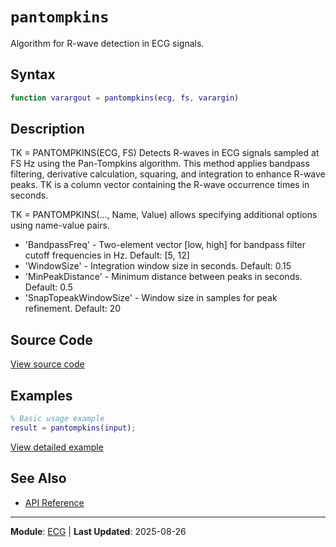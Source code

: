 # `pantompkins`

Algorithm for R-wave detection in ECG signals.

## Syntax

```matlab
function varargout = pantompkins(ecg, fs, varargin)
```

## Description

TK = PANTOMPKINS(ECG, FS) Detects R-waves in ECG signals sampled at FS Hz using the Pan-Tompkins algorithm. This method applies bandpass filtering, derivative calculation, squaring, and integration to enhance R-wave peaks. TK is a column vector containing the R-wave occurrence times in seconds.

TK = PANTOMPKINS(..., Name, Value) allows specifying additional options using
name-value pairs.
- 'BandpassFreq'         -  Two-element vector [low, high] for bandpass filter
cutoff frequencies in Hz. Default: [5, 12]
- 'WindowSize'           -  Integration window size in seconds. Default: 0.15
- 'MinPeakDistance'      -  Minimum distance between peaks in seconds. Default: 0.5
- 'SnapTopeakWindowSize' -  Window size in samples for peak refinement. Default: 20

## Source Code

[View source code](https://github.com/BSICoS/biosigmat/tree/main/src/ecg/pantompkins.m)

## Examples

```matlab
% Basic usage example
result = pantompkins(input);
```

[View detailed example](https://github.com/BSICoS/biosigmat/tree/main/examples/ecg/pantompkinsExample.m)

## See Also

- [API Reference](../index.md)

---

**Module**: [ECG](index.md) | **Last Updated**: 2025-08-26
